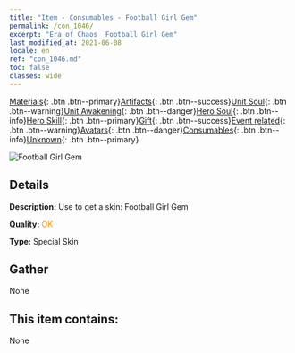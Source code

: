 ```yaml
---
title: "Item - Consumables - Football Girl Gem"
permalink: /con_1046/
excerpt: "Era of Chaos  Football Girl Gem"
last_modified_at: 2021-06-08
locale: en
ref: "con_1046.md"
toc: false
classes: wide
---
```

 [Materials](/Items/){: .btn .btn--primary}[Artifacts](/Items/Artifacts/){: .btn .btn--success}[Unit Soul](/Items/UnitSoul/){: .btn .btn--warning}[Unit Awakening](/Items/UnitAwakening/){: .btn .btn--danger}[Hero Soul](/Items/HeroSoul/){: .btn .btn--info}[Hero Skill](/Items/HeroSkill/){: .btn .btn--primary}[Gift](/Items/Gift/){: .btn .btn--success}[Event related](/Items/Events/){: .btn .btn--warning}[Avatars](/Items/Avatars/){: .btn .btn--danger}[Consumables](/Items/Consumables/){: .btn .btn--info}[Unknown](/Items/Unknown/){: .btn .btn--primary}

 ![Football Girl Gem](/images/h/h_Gem3.jpg)

## Details
 **Description:** Use to get a skin: Football Girl Gem

 **Quality:** <span style="color: #FF8C00">OK</span>

 **Type:** Special Skin

## Gather

  None

## This item contains:

  None

